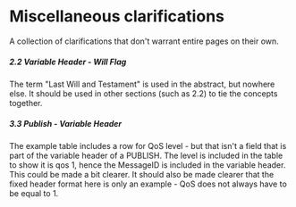 # Miscellaneous clarifications

A collection of clarifications that don't warrant entire pages on their own.

##### 2.2 Variable Header - Will Flag

The term "Last Will and Testament" is used in the abstract, but nowhere else. It should be used in other sections (such as 2.2) to tie the concepts together.

##### 3.3 Publish - Variable Header

The example table includes a row for QoS level - but that isn't a field that is part of the variable header of a PUBLISH. The level is included in the table to show it is qos 1, hence the MessageID is included in the variable header.
This could be made a bit clearer.
It should also be made clearer that the fixed header format here is only an example - QoS does not always have to be equal to 1.
